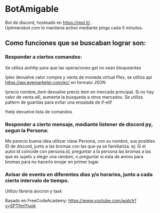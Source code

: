# BotAmigable
Bot de discord, hosteado en  https://repl.it/  .  
Uptimerobot.com lo mantiene activo mediante pings cada 5 minutos.

## Como funciones que se buscaban lograr son:
### Responder a ciertos comandos:

Se utiliza aiohttp para que las operaciones get no sean bloqueantes

!plex  devuelve valor compra y venta de moneda virtual Plex, se utiliza api https://api.evemarketer.com/ec/  en formato JSON

!precio nombre_item devuelve precio item en mercado principal. Si no hay valor de venta alli, aumenta la busqueda a otros mercados. Se utiliza pattern de guardas para evitar una ensalada de if-elif

!help devuelve lista de comandos

### Responder a cierto mensaje, mediante listener de discord py, segun la Persona:

Me parecio buena idea utilizar clase Persona, con su nombre, sus posibles ID de discord, junto a las bromas con las que ya se familiariza.
ej: Si el autor.id coincide con persona.id, preguntar a la persona las bromas a las que es sujeto y elegir una random, o preguntar si esta de animo para bromas para no hacerlo enojar en primer lugar.

### Avisar de evento en diferentes dias y/o horarios, junto a cada cierto intervalo de tiempo. 
Utilizo libreria aiocron y task 
 
 
 

Basado en FreeCodeAcademy: https://www.youtube.com/watch?v=SPTfmiYiuok

